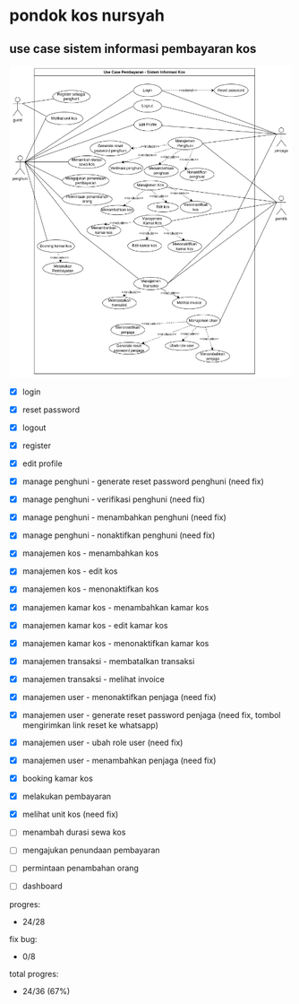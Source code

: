 # pondok kos nursyah


## use case sistem informasi pembayaran kos
![image](/public/use-case.drawio.png)

- [x] login
- [x] reset password
- [x] logout
- [x] register
- [x] edit profile

- [x] manage penghuni - generate reset password penghuni (need fix)
- [x] manage penghuni - verifikasi penghuni (need fix)
- [x] manage penghuni - menambahkan penghuni (need fix)
- [x] manage penghuni - nonaktifkan penghuni (need fix)

- [x] manajemen kos - menambahkan kos
- [x] manajemen kos - edit kos 
- [x] manajemen kos - menonaktifkan kos 

- [x] manajemen kamar kos - menambahkan kamar kos 
- [x] manajemen kamar kos - edit kamar kos 
- [x] manajemen kamar kos - menonaktifkan kamar kos 

- [x] manajemen transaksi - membatalkan transaksi 
- [x] manajemen transaksi - melihat invoice 

- [x] manajemen user - menonaktifkan penjaga (need fix)
- [x] manajemen user - generate reset password penjaga (need fix, tombol mengirimkan link reset ke whatsapp)
- [x] manajemen user - ubah role user (need fix)
- [x] manajemen user - menambahkan penjaga (need fix)

- [x] booking kamar kos 
- [x] melakukan pembayaran 


- [x] melihat unit kos (need fix)
- [ ] menambah durasi sewa kos
- [ ] mengajukan penundaan pembayaran
- [ ] permintaan penambahan orang

- [ ] dashboard

progres: 
- 24/28

fix bug:
- 0/8

total progres:
- 24/36 (67%)